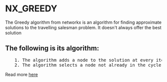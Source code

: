 # NX_GREEDY

The Greedy algorithm from networkx is an algorithm for finding approximate solutions to the travelling salesman problem. It doesn't always offer the best solution

The following is its algorithm:
---

<pre style="padding-left: 30px">
1. The algorithm adds a node to the solution at every iteration.
2. The algorithm selects a node not already in the cycle whose connection to the previous node adds the least cost to the cycle.
</pre>

Read more [here](https://networkx.org/documentation/stable/reference/algorithms/generated/networkx.algorithms.approximation.traveling_salesman.greedy_tsp.html)
